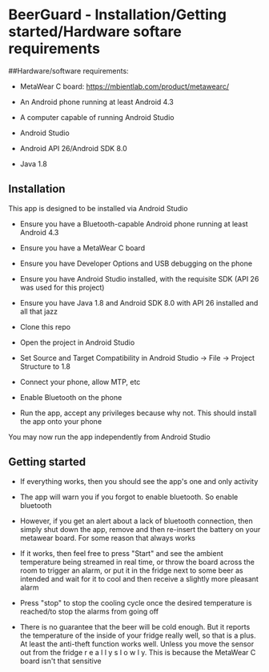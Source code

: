 # BeerGuard - Installation/Getting started/Hardware softare requirements

##Hardware/software requirements:

* MetaWear C board: https://mbientlab.com/product/metawearc/

* An Android phone running at least Android 4.3

* A computer capable of running Android Studio

* Android Studio 

* Android API 26/Android SDK 8.0

* Java 1.8

## Installation
This app is designed to be installed via Android Studio 

* Ensure you have a Bluetooth-capable Android phone running at least Android 4.3

* Ensure you have a MetaWear C board

* Ensure you have Developer Options and USB debugging on the phone

* Ensure you have Android Studio installed, with the requisite SDK (API 26 was used for this project)

* Ensure you have Java 1.8 and Android SDK 8.0 with API 26 installed and all that jazz

* Clone this repo

* Open the project in Android Studio

* Set Source and Target Compatibility in Android Studio -> File -> Project Structure to 1.8

* Connect your phone, allow MTP, etc

* Enable Bluetooth on the phone

* Run the app, accept any privileges because why not. This should install the app onto your phone

You may now run the app independently from Android Studio

## Getting started

* If everything works, then you should see the app's one and only activity

* The app will warn you if you forgot to enable bluetooth. So enable bluetooth

* However, if you get an alert about a lack of bluetooth connection, then simply shut down the app, remove and then re-insert the battery on your metawear board. For some reason that always works

* If it works, then feel free to press "Start" and see the ambient temperature being streamed in real time, or throw the board across the room to trigger an alarm, or put it in the fridge next to some beer as intended and wait for it to cool and then receive a slightly more pleasant alarm

* Press "stop" to stop the cooling cycle once the desired temperature is reached/to stop the alarms from going off

* There is no guarantee that the beer will be cold enough. But it reports the temperature of the inside of your fridge really well, so that is a plus. At least the anti-theft function works well. Unless you move the sensor out from the fridge r e a l l y  s l o w l y. This is because the MetaWear C board isn't that sensitive




